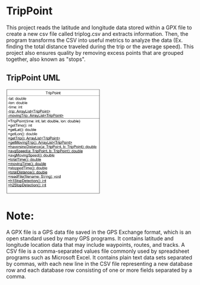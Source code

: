 # TripPoint

This project reads the latitude and longitude data stored within a GPX file to create a new csv file called triplog.csv and extracts information. Then, the program transforms the CSV into useful metrics to analyze the data (Ex. finding the total distance traveled during the trip or the average speed). This project also ensures quality by removing excess points that are grouped together, also known as "stops". 


## TripPoint UML

<img src=./resources/UML2.PNG width=50% height=50%>

# Note:
A GPX file is a GPS data file saved in the GPS Exchange format, which is an open standard used by many GPS programs. It contains latitude and longitude location data that may include waypoints, routes, and tracks. A CSV file is a comma-separated values file commonly used by spreadsheet programs such as Microsoft Excel. It contains plain text data sets separated by commas, with each new line in the CSV file representing a new database row and each database row consisting of one or more fields separated by a comma.
